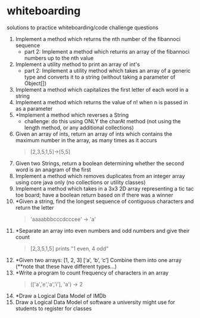 # whiteboarding
solutions to practice whiteboarding/code challenge questions


1. Implement a method which returns the nth number of the fibannoci sequence 
    - part 2: Implement a method which returns an array of the fibannoci numbers up to the nth value 
2. Implement a utility method to print an array of int's
    - part 2: Implement a utility method which takes an array of a generic type and converts it to a string (without taking a parameter of Object[])
3. Implement a method which capitalizes the first letter of each word in a string
4. Implement a method which returns the value of n! when n is passed in as a parameter
5. *Implement a method which reverses a String 
    - challenge: do this using ONLY the charAt method (not using the length method, or any additional collections)
6. Given an array of ints, return an array of ints which contains the maximum number in the array, as many times as it accurs   
    > [2,3,5,1,5]->[5,5]
7. Given two Strings, return a boolean determining whether the second word is an anagram of the first 
8. Implement a method which removes duplicates from an integer array using core java only (no collections or utility classes)
9. Implement a method which takes in a 3x3 2D array representing a tic tac toe board; have a boolean return based on if there was a winner
10. *Given a string, find the longest sequence of contiguous characters and return the letter
    > 'aaaabbbcccdcccee' -> 'a'
11. *Separate an array into even numbers and odd numbers and give their count 
    > [2,3,5,1,5] prints "1 even, 4 odd"
12. *Given two arrays: [1, 2, 3]	[‘a’, ‘b’, ‘c’] Combine them into one array (**note that these have different types…) 
14. *Write a program to count frequency of characters in an array
    > (['a','e','a','i'], 'a') -> 2
15. *Draw a Logical Data Model of IMDb
16. Draw a Logical Data Model of software a university might use for students to register for classes
